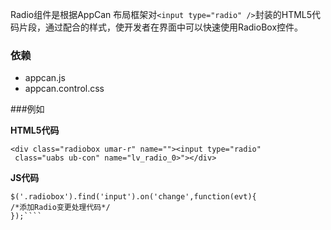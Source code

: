 ﻿ Radio组件是根据AppCan 布局框架对`<input type="radio" />`封装的HTML5代码片段，通过配合的样式，使开发者在界面中可以快速使用RadioBox控件。
### 依赖
- appcan.js
- appcan.control.css

###例如

**HTML5代码**
````
<div class="radiobox umar-r" name=""><input type="radio"
 class="uabs ub-con" name="lv_radio_0>"></div>
 ````
**JS代码**
````
$('.radiobox').find('input').on('change',function(evt){
/*添加Radio变更处理代码*/
});````